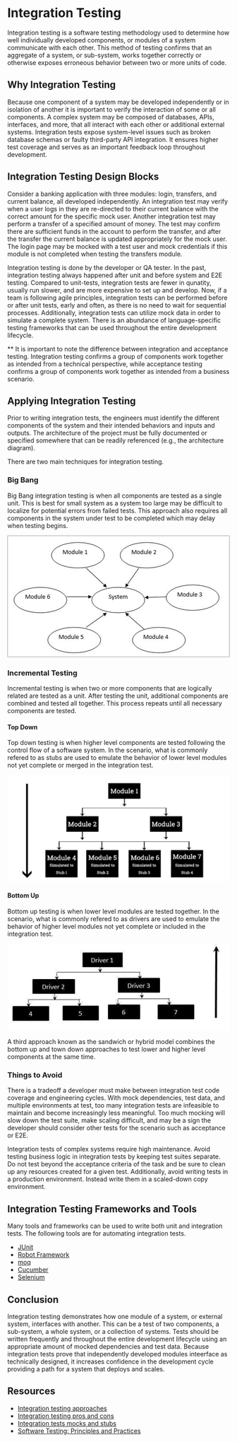 # Integration Testing

Integration testing is a software testing methodology used to determine how well individually developed components, or modules of a system communicate with each other. This method of testing confirms that an aggregate of a system, or sub-system, works together correctly or otherwise exposes erroneous behavior between two or more units of code.

## Why Integration Testing

Because one component of a system may be developed independently or in isolation of another it is important to verify the interaction of some or all components. A complex system may be composed of databases, APIs, interfaces, and more, that all interact with each other or additional external systems. Integration tests expose system-level issues such as broken database schemas or faulty third-party API integration. It ensures higher test coverage and serves as an important feedback loop throughout development.

## Integration Testing Design Blocks

Consider a banking application with three modules: login, transfers, and current balance, all developed independently. An integration test may verify when a user logs in they are re-directed to their current balance with the correct amount for the specific mock user. Another integration test may perform a transfer of a specified amount of money. The test may confirm there are sufficient funds in the account to perform the transfer, and after the transfer the current balance is updated appropriately for the mock user. The login page may be mocked with a test user and mock credentials if this module is not completed when testing the transfers module.

Integration testing is done by the developer or QA tester. In the past, integration testing always happened after unit and before system and E2E testing. Compared to unit-tests, integration tests are fewer in qunatity, usually run slower, and are more expensive to set up and develop. Now, if a team is following agile principles, integration tests can be performed before or after unit tests, early and often, as there is no need to wait for sequential processes. Additionally, integration tests can utilize mock data in order to simulate a complete system. There is an abundance of language-specific testing frameworks that can be used throughout the entire development lifecycle.

\*\* It is important to note the difference between integration and acceptance testing. Integration testing confirms a group of components work together as intended from a technical perspective, while acceptance testing confirms a group of components work together as intended from a business scenario.

## Applying Integration Testing

Prior to writing integration tests, the engineers must identify the different components of the system and their intended behaviors and inputs and outputs. The architecture of the project must be fully documented or specified somewhere that can be readily referenced (e.g., the architecture diagram).

There are two main techniques for integration testing.

### Big Bang

Big Bang integration testing is when all components are tested as a single unit. This is best for small system as a system too large may be difficult to localize for potential errors from failed tests. This approach also requires all components in the system under test to be completed which may delay when testing begins.

![Big Bang Integration Testing](./images/bigBang.jpg)

### Incremental Testing

Incremental testing is when two or more components that are logically related are tested as a unit. After testing the unit, additional components are combined and tested all together. This process repeats until all necessary components are tested.

#### Top Down

Top down testing is when higher level components are tested following the control flow of a software system. In the scenario, what is commonly refered to as stubs are used to emulate the behavior of lower level modules not yet complete or merged in the integration test.

![Top Down Integration Testing](./images/topDown.png)

#### Bottom Up

Bottom up testing is when lower level modules are tested together. In the scenario, what is commonly refered to as drivers are used to emulate the behavior of higher level modules not yet complete or included in the integration test.

![Bottom Up Integration Testing](./images/bottomUp.jpg)

A third approach known as the sandwich or hybrid model combines the bottom up and town down approaches to test lower and higher level components at the same time.

### Things to Avoid

There is a tradeoff a developer must make between integration test code coverage and engineering cycles. With mock dependencies, test data, and multiple environments at test, too many integration tests are infeasible to maintain and become increasingly less meaningful. Too much mocking will slow down the test suite, make scaling difficult, and may be a sign the developer should consider other tests for the scenario such as acceptance or E2E.

Integration tests of complex systems require high maintenance. Avoid testing business logic in integration tests by keeping test suites separate. Do not test beyond the acceptance criteria of the task and be sure to clean up any resources created for a given test. Additionally, avoid writing tests in a production environment. Instead write them in a scaled-down copy environment.

## Integration Testing Frameworks and Tools

Many tools and frameworks can be used to write both unit and integration tests. The following tools are for automating integration tests.

- [JUnit](https://junit.org/junit5/)
- [Robot Framework](https://robotframework.org/)
- [moq](https://github.com/moq/moq4)
- [Cucumber](https://cucumber.io/)
- [Selenium](https://www.selenium.dev/)

## Conclusion

Integration testing demonstrates how one module of a system, or external system, interfaces with another. This can be a test of two components, a sub-system, a whole system, or a collection of systems. Tests should be written frequently and throughout the entire development lifecycle using an appropriate amount of mocked dependencies and test data. Because integration tests prove that independently developed modules inteerface as technically designed, it increases confidence in the development cycle providing a path for a system that deploys and scales.

## Resources

- [Integration testing approaches](https://www.softwaretestinghelp.com/what-is-integration-testing/https://www.softwaretestinghelp.com/what-is-integration-testing/)
- [Integration testing pros and cons](https://www.geeksforgeeks.org/software-engineering-integration-testing/)
- [Integration tests mocks and stubs](https://circleci.com/blog/how-to-test-software-part-i-mocking-stubbing-and-contract-testing/)
- [Software Testing: Principles and Practices](https://www.goodreads.com/book/show/21278464-software-testing)
